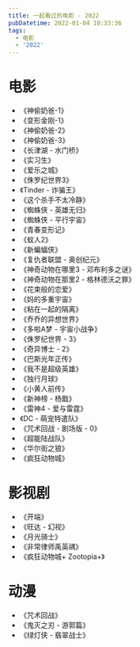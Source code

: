```yaml
---
title: 一起看过的电影 - 2022 
pubDatetime: 2022-01-04 10:33:36
tags:
  - 电影
  - '2022'
---
```


# 电影

- 《神偷奶爸-1》
- 《变形金刚-1》
- 《神偷奶爸-2》
- 《神偷奶爸-3》
- 《长津湖 - 水门桥》
- 《实习生》
- 《爱乐之城》
- 《侏罗纪世界3》
- 《Tinder - 诈骗王》
- 《这个杀手不太冷静》
- 《蜘蛛侠 - 英雄无归》
- 《蜘蛛侠 - 平行宇宙》
- 《青春变形记》
- 《蚁人2》
- 《新蝙蝠侠》
- 《复仇者联盟 - 奥创纪元》
- 《神奇动物在哪里3 - 邓布利多之谜》
- 《神奇动物在那里2 - 格林德沃之罪》
- 《花束般的恋爱》
- 《妈的多重宇宙》
- 《粘在一起的隔离》
- 《乔乔的异想世界》
- 《多啦A梦 - 宇宙小战争》
- 《侏罗纪世界 - 3》
- 《奇异博士 - 2》
- 《巴斯光年正传》
- 《我不是超级英雄》
- 《独行月球》
- 《小黄人前传》
- 《新神榜 - 杨戬》
- 《雷神4 - 爱与雷霆》
- 《DC - 萌宠特遣队》
- 《咒术回战 - 剧场版 - 0》
- 《超能陆战队》
- 《华尔街之狼》
- 《疯狂动物城》

# 影视剧

- 《开端》
- 《旺达 - 幻视》
- 《月光骑士》
- 《非常律师禹英禑》
- 《疯狂动物城+ Zootopia+》

# 动漫

- 《咒术回战》
- 《鬼灭之刃 - 游郭篇》
- 《绿灯侠 - 翡翠战士》
